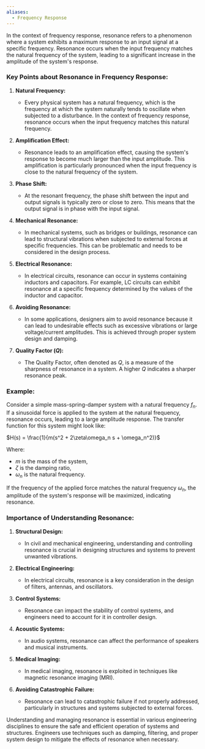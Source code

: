 ```yaml
---
aliases:
  - Frequency Response
---
```

In the context of frequency response, resonance refers to a phenomenon where a system exhibits a maximum response to an input signal at a specific frequency. Resonance occurs when the input frequency matches the natural frequency of the system, leading to a significant increase in the amplitude of the system's response.

### Key Points about Resonance in Frequency Response:

1. **Natural Frequency:**
   - Every physical system has a natural frequency, which is the frequency at which the system naturally tends to oscillate when subjected to a disturbance. In the context of frequency response, resonance occurs when the input frequency matches this natural frequency.

2. **Amplification Effect:**
   - Resonance leads to an amplification effect, causing the system's response to become much larger than the input amplitude. This amplification is particularly pronounced when the input frequency is close to the natural frequency of the system.

3. **Phase Shift:**
   - At the resonant frequency, the phase shift between the input and output signals is typically zero or close to zero. This means that the output signal is in phase with the input signal.

4. **Mechanical Resonance:**
   - In mechanical systems, such as bridges or buildings, resonance can lead to structural vibrations when subjected to external forces at specific frequencies. This can be problematic and needs to be considered in the design process.

5. **Electrical Resonance:**
   - In electrical circuits, resonance can occur in systems containing inductors and capacitors. For example, LC circuits can exhibit resonance at a specific frequency determined by the values of the inductor and capacitor.

6. **Avoiding Resonance:**
   - In some applications, designers aim to avoid resonance because it can lead to undesirable effects such as excessive vibrations or large voltage/current amplitudes. This is achieved through proper system design and damping.

7. **Quality Factor ($Q$):**
   - The Quality Factor, often denoted as $Q$, is a measure of the sharpness of resonance in a system. A higher $Q$ indicates a sharper resonance peak.

### Example:

Consider a simple mass-spring-damper system with a natural frequency $f_n$. If a sinusoidal force is applied to the system at the natural frequency, resonance occurs, leading to a large amplitude response. The transfer function for this system might look like:

$H(s) = \frac{1}{m(s^2 + 2\zeta\omega_n s + \omega_n^2)}$

Where:
- $m$ is the mass of the system,
- $\zeta$ is the damping ratio,
- $\omega_n$ is the natural frequency.

If the frequency of the applied force matches the natural frequency $\omega_n$, the amplitude of the system's response will be maximized, indicating resonance.

### Importance of Understanding Resonance:

1. **Structural Design:**
   - In civil and mechanical engineering, understanding and controlling resonance is crucial in designing structures and systems to prevent unwanted vibrations.

2. **Electrical Engineering:**
   - In electrical circuits, resonance is a key consideration in the design of filters, antennas, and oscillators.

3. **Control Systems:**
   - Resonance can impact the stability of control systems, and engineers need to account for it in controller design.

4. **Acoustic Systems:**
   - In audio systems, resonance can affect the performance of speakers and musical instruments.

5. **Medical Imaging:**
   - In medical imaging, resonance is exploited in techniques like magnetic resonance imaging (MRI).

6. **Avoiding Catastrophic Failure:**
   - Resonance can lead to catastrophic failure if not properly addressed, particularly in structures and systems subjected to external forces.

Understanding and managing resonance is essential in various engineering disciplines to ensure the safe and efficient operation of systems and structures. Engineers use techniques such as damping, filtering, and proper system design to mitigate the effects of resonance when necessary.